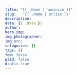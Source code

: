 ```yaml
---
title: "{{ .Name | humanize }}"
slug:	"{{ .Name | urlize }}"
description:
date: {{ .Date }}
author:
hero_img:
img_photographer:
img_src:
categories: []
tags: []
fdw: false
paid: false
draft: true
---
```

